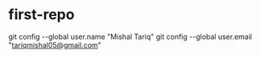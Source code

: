 # first-repo
git config --global user.name "Mishal Tariq"
git config --global user.email "tariqmishal05@gmail.com"
